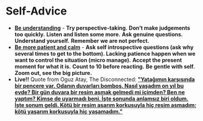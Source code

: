 # Self-Advice

- [**Be understanding**](https://www.trackinghappiness.com/how-to-be-more-understanding/) - **Try perspective-taking.** **Don’t make judgements too quickly.** **Listen and listen some more.**  **Ask genuine questions.** **Understand yourself.** **Remember we are not perfect.**
- [**Be more patient and calm**](https://www.youtube.com/watch?v=mfmsNW7lf8c) - **Ask self introspective questions (ask why several times to get to the bottom). Lacking patience happen when we want to control the situation (micro manage).** **Accept the present moment for what it is.** **Count to 10 before reacting.** **Be gentle with self.** **Zoom out, see the big picture.**
- **Live!!**  Quote from Oguz Atay, The Disconnected: [**"Yatağımın karşısında bir pencere var. Odanın duvarları bomboş. Nasıl yaşadım on yıl bu evde? Bir gün duvara bir resim asmak gelmedi mi içimden? Ben ne yaptım? Kimse de uyarmadı beni. İşte sonunda anlamsız biri oldum. İşte sonum geldi. Kötü bir resim asarım korkusuyla hiç resim asmadım; kötü yaşarım korkusuyla hiç yaşamadım."**](https://www.goodreads.com/work/quotes/745010-tutunamayanlar)